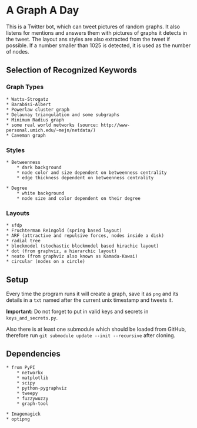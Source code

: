 # A Graph A Day

This is a Twitter bot, which can tweet pictures of random graphs.
It also listens for mentions and answers them with pictures of graphs
it detects in the tweet. The layout ans styles are also extracted from the
tweet if possible. If a number smaller than 1025 is detected, it is used as
the number of nodes.

## Selection of Recognized Keywords

### Graph Types

    * Watts-Strogatz
    * Barabási-Albert
    * Powerlaw cluster graph
    * Delaunay triangulation and some subgraphs
    * Minimum Radius graph
    * some real world networks (source: http://www-personal.umich.edu/~mejn/netdata/)
    * Caveman graph

### Styles

    * Betweenness
        * dark background
        * node color and size dependent on betweenness centrality
        * edge thickness dependent on betweenness centrality

    * Degree
        * white background
        * node size and color dependent on their degree

### Layouts

    * sfdp
    * Fruchterman Reingold (spring based layout)
    * ARF (attractive and repulsive forces, nodes inside a disk)
    * radial tree
    * blockmodel (stochastic blockmodel based hirachic layout)
    * dot (from graphviz, a hierarchic layout)
    * neato (from graphviz also known as Kamada-Kawai)
    * circular (nodes on a circle)

## Setup

Every time the program runs it will create a graph, save it as `png`
and its details in a `txt` named after the current unix timestamp and tweets
it.

**Important:** Do not forget to put in valid keys and secrets in `keys_and_secrets.py`.

Also there is at least one submodule which should be loaded from GitHub,
therefore run `git submodule update --init --recursive` after cloning.

## Dependencies

    * from PyPI
        * networkx
        * matplotlib
        * scipy
        * python-pygraphviz
        * tweepy
        * fuzzywuzzy
        * graph-tool

    * Imagemagick
    * optipng
